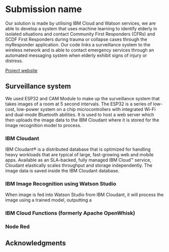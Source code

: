 # Submission name

Our solution is made by utilising IBM Cloud and Watson services, we are able to develop a system that uses machine learning to identify elderly in isolated situations and contact Community First Responders (CFRs) and SCDF First Responders during trauma or collapse cases through the myResponder application. Our code links a surveillance system to the wireless network and is able to contact emergency services through an automated messaging system when elderly exhibit signs of injury or distress.

[Project website](https://github.com/BlueTan/i-m-not-gonna-put-this-in-my-CV)

## Surveillance system
We used ESP32 and CAM Module to make up the surveillance system that takes images of a room at 5 second intervals. The ESP32 is a series of low-cost, low-power system on a chip microcontrollers with integrated Wi-Fi and dual-mode Bluetooth abilities. It is used to host a web server which then uploads the image data to the IBM Cloudant where it is stored for the image recognition model to process.

### IBM Cloudant
IBM Cloudant® is a distributed database that is optimized for handling heavy workloads that are typical of large, fast-growing web and mobile apps. Available as an SLA-backed, fully managed IBM Cloud™ service, Cloudant elastically scales throughput and storage independently. The image data is saved inside the IBM Cloudant database. 

### IBM Image Recognition using Watson Studio

When image is fed into Watson Studio from IBM Cloudant, it will process the image using a trained model, outputting a 



### IBM Cloud Functions (formerly Apache OpenWhisk)

### Node Red



## Acknowledgments
